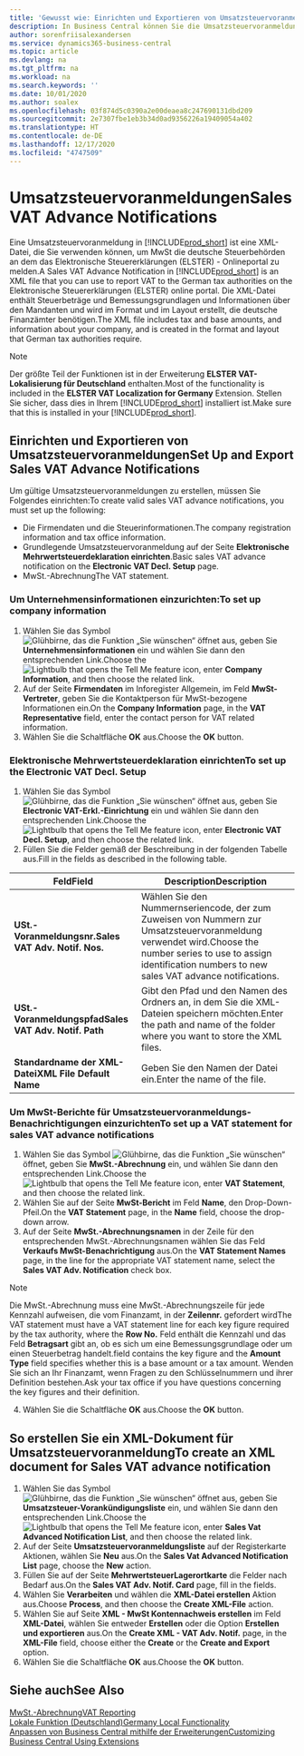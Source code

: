 ```yaml
---
title: 'Gewusst wie: Einrichten und Exportieren von Umsatzsteuervoranmeldungen'
description: In Business Central können Sie die Umsatzsteuervoranmeldungsdatei-Benachrichtigung elektronisch an das Portal übermitteln.
author: sorenfriisalexandersen
ms.service: dynamics365-business-central
ms.topic: article
ms.devlang: na
ms.tgt_pltfrm: na
ms.workload: na
ms.search.keywords: ''
ms.date: 10/01/2020
ms.author: soalex
ms.openlocfilehash: 03f874d5c0390a2e00deaea8c247690131dbd209
ms.sourcegitcommit: 2e7307fbe1eb3b34d0ad9356226a19409054a402
ms.translationtype: HT
ms.contentlocale: de-DE
ms.lasthandoff: 12/17/2020
ms.locfileid: "4747509"
---
```

# <a name="sales-vat-advance-notifications"></a><span data-ttu-id="c2190-103">Umsatzsteuervoranmeldungen</span><span class="sxs-lookup"><span data-stu-id="c2190-103">Sales VAT Advance Notifications</span></span>  
<span data-ttu-id="c2190-104">Eine Umsatzsteuervoranmeldung in [!INCLUDE[prod_short](../../includes/prod_short.md)] ist eine XML-Datei, die Sie verwenden können, um MwSt die deutsche Steuerbehörden an dem das Elektronische Steuererklärungen (ELSTER) - Onlineportal zu melden.</span><span class="sxs-lookup"><span data-stu-id="c2190-104">A Sales VAT Advance Notification in [!INCLUDE[prod_short](../../includes/prod_short.md)] is an XML file that you can use to report VAT to the German tax authorities on the Elektronische Steuererklärungen (ELSTER) online portal.</span></span> <span data-ttu-id="c2190-105">Die XML-Datei enthält Steuerbeträge und Bemessungsgrundlagen und Informationen über den Mandanten und wird im Format und im Layout erstellt, die deutsche Finanzämter benötigen.</span><span class="sxs-lookup"><span data-stu-id="c2190-105">The XML file includes tax and base amounts, and information about your company, and is created in the format and layout that German tax authorities require.</span></span>    

> [!NOTE]
 >  <span data-ttu-id="c2190-106">Der größte Teil der Funktionen ist in der Erweiterung **ELSTER VAT-Lokalisierung für Deutschland** enthalten.</span><span class="sxs-lookup"><span data-stu-id="c2190-106">Most of the functionality is included in the **ELSTER VAT Localization for Germany** Extension.</span></span> <span data-ttu-id="c2190-107">Stellen Sie sicher, dass dies in Ihrem [!INCLUDE[prod_short](../../includes/prod_short.md)] installiert ist.</span><span class="sxs-lookup"><span data-stu-id="c2190-107">Make sure that this is installed in your [!INCLUDE[prod_short](../../includes/prod_short.md)].</span></span>
 
 
## <a name="set-up-and-export-sales-vat-advance-notifications"></a><span data-ttu-id="c2190-108">Einrichten und Exportieren von Umsatzsteuervoranmeldungen</span><span class="sxs-lookup"><span data-stu-id="c2190-108">Set Up and Export Sales VAT Advance Notifications</span></span>
<span data-ttu-id="c2190-109">Um gültige Umsatzsteuervoranmeldungen zu erstellen, müssen Sie Folgendes einrichten:</span><span class="sxs-lookup"><span data-stu-id="c2190-109">To create valid sales VAT advance notifications, you must set up the following:</span></span>  

- <span data-ttu-id="c2190-110">Die Firmendaten und die Steuerinformationen.</span><span class="sxs-lookup"><span data-stu-id="c2190-110">The company registration information and tax office information.</span></span>  
- <span data-ttu-id="c2190-111">Grundlegende Umsatzsteuervoranmeldung auf der Seite **Elektronische Mehrwertsteuerdeklaration einrichten**.</span><span class="sxs-lookup"><span data-stu-id="c2190-111">Basic sales VAT advance notification on the **Electronic VAT Decl. Setup** page.</span></span>
- <span data-ttu-id="c2190-112">MwSt.-Abrechnung</span><span class="sxs-lookup"><span data-stu-id="c2190-112">The VAT statement.</span></span>  

### <a name="to-set-up-company-information"></a><span data-ttu-id="c2190-113">Um Unternehmensinformationen einzurichten:</span><span class="sxs-lookup"><span data-stu-id="c2190-113">To set up company information</span></span>  
1. <span data-ttu-id="c2190-114">Wählen Sie das Symbol ![Glühbirne, das die Funktion „Sie wünschen“ öffnet](../../media/ui-search/search_small.png "Sagen Sie mir, was Sie tun wollen") aus, geben Sie **Unternehmensinformationen** ein und wählen Sie dann den entsprechenden Link.</span><span class="sxs-lookup"><span data-stu-id="c2190-114">Choose the ![Lightbulb that opens the Tell Me feature](../../media/ui-search/search_small.png "Tell me what you want to do") icon, enter **Company Information**, and then choose the related link.</span></span>  
2. <span data-ttu-id="c2190-115">Auf der Seite **Firmendaten** im Inforegister Allgemein, im Feld **MwSt-Vertreter**, geben Sie die Kontaktperson für MwSt-bezogene Informationen ein.</span><span class="sxs-lookup"><span data-stu-id="c2190-115">On the **Company Information** page, in the **VAT Representative** field, enter the contact person for VAT related information.</span></span>  
3. <span data-ttu-id="c2190-116">Wählen Sie die Schaltfläche **OK** aus.</span><span class="sxs-lookup"><span data-stu-id="c2190-116">Choose the **OK** button.</span></span>  

### <a name="to-set-up-the-electronic-vat-decl-setup"></a><span data-ttu-id="c2190-117">Elektronische Mehrwertsteuerdeklaration einrichten</span><span class="sxs-lookup"><span data-stu-id="c2190-117">To set up the Electronic VAT Decl. Setup</span></span>
1. <span data-ttu-id="c2190-118">Wählen Sie das Symbol ![Glühbirne, das die Funktion „Sie wünschen“ öffnet](../../media/ui-search/search_small.png "Sagen Sie mir, was Sie tun wollen") aus, geben Sie **Electronic VAT-Erkl.-Einrichtung** ein und wählen Sie dann den entsprechenden Link.</span><span class="sxs-lookup"><span data-stu-id="c2190-118">Choose the ![Lightbulb that opens the Tell Me feature](../../media/ui-search/search_small.png "Tell me what you want to do") icon, enter **Electronic VAT Decl. Setup**, and then choose the related link.</span></span>
2. <span data-ttu-id="c2190-119">Füllen Sie die Felder gemäß der Beschreibung in der folgenden Tabelle aus.</span><span class="sxs-lookup"><span data-stu-id="c2190-119">Fill in the fields as described in the following table.</span></span>

|<span data-ttu-id="c2190-120">Feld</span><span class="sxs-lookup"><span data-stu-id="c2190-120">Field</span></span>|<span data-ttu-id="c2190-121">Description</span><span class="sxs-lookup"><span data-stu-id="c2190-121">Description</span></span>|
|-----|-----|
|<span data-ttu-id="c2190-122">**USt.-Voranmeldungsnr.**</span><span class="sxs-lookup"><span data-stu-id="c2190-122">**Sales VAT Adv. Notif. Nos.**</span></span>|<span data-ttu-id="c2190-123">Wählen Sie den Nummernseriencode, der zum Zuweisen von Nummern zur Umsatzsteuervoranmeldung verwendet wird.</span><span class="sxs-lookup"><span data-stu-id="c2190-123">Choose the number series to use to assign identification numbers to new sales VAT advance notifications.</span></span>|
|<span data-ttu-id="c2190-124">**USt.-Voranmeldungspfad**</span><span class="sxs-lookup"><span data-stu-id="c2190-124">**Sales VAT Adv. Notif. Path**</span></span>|<span data-ttu-id="c2190-125">Gibt den Pfad und den Namen des Ordners an, in dem Sie die XML-Dateien speichern möchten.</span><span class="sxs-lookup"><span data-stu-id="c2190-125">Enter the path and name of the folder where you want to store the XML files.</span></span>|
|<span data-ttu-id="c2190-126">**Standardname der XML-Datei**</span><span class="sxs-lookup"><span data-stu-id="c2190-126">**XML File Default Name**</span></span>|<span data-ttu-id="c2190-127">Geben Sie den Namen der Datei ein.</span><span class="sxs-lookup"><span data-stu-id="c2190-127">Enter the name of the file.</span></span>|

### <a name="to-set-up-a-vat-statement-for-sales-vat-advance-notifications"></a><span data-ttu-id="c2190-128">Um MwSt-Berichte für Umsatzsteuervoranmeldungs-Benachrichtigungen einzurichten</span><span class="sxs-lookup"><span data-stu-id="c2190-128">To set up a VAT statement for sales VAT advance notifications</span></span>  
1.  <span data-ttu-id="c2190-129">Wählen Sie das Symbol ![Glühbirne, das die Funktion „Sie wünschen“](../../media/ui-search/search_small.png "Sagen Sie mir, was Sie tun wollen") öffnet, geben Sie **MwSt.-Abrechnung** ein, und wählen Sie dann den entsprechenden Link.</span><span class="sxs-lookup"><span data-stu-id="c2190-129">Choose the ![Lightbulb that opens the Tell Me feature](../../media/ui-search/search_small.png "Tell me what you want to do") icon, enter **VAT Statement**, and then choose the related link.</span></span>  
2.  <span data-ttu-id="c2190-130">Wählen Sie auf der Seite **MwSt-Bericht** im Feld **Name**, den Drop-Down-Pfeil.</span><span class="sxs-lookup"><span data-stu-id="c2190-130">On the **VAT Statement** page, in the **Name** field, choose the drop-down arrow.</span></span>  
3.  <span data-ttu-id="c2190-131">Auf der Seite **MwSt.-Abrechnungsnamen** in der Zeile für den entsprechenden MwSt.-Abrechnungsnamen wählen Sie das Feld **Verkaufs MwSt-Benachrichtigung** aus.</span><span class="sxs-lookup"><span data-stu-id="c2190-131">On the **VAT Statement Names** page, in the line for the appropriate VAT statement name, select the **Sales VAT Adv. Notification** check box.</span></span>

> [!NOTE]  
 >  <span data-ttu-id="c2190-132">Die MwSt.-Abrechnung muss eine MwSt.-Abrechnungszeile für jede Kennzahl aufweisen, die vom Finanzamt, in der **Zeilennr.** gefordert wird</span><span class="sxs-lookup"><span data-stu-id="c2190-132">The VAT statement must have a VAT statement line for each key figure required by the tax authority, where the **Row No.**</span></span> <span data-ttu-id="c2190-133">Feld enthält die Kennzahl und das Feld **Betragsart** gibt an, ob es sich um eine Bemessungsgrundlage oder um einen Steuerbetrag handelt.</span><span class="sxs-lookup"><span data-stu-id="c2190-133">field contains the key figure and the **Amount Type** field specifies whether this is a base amount or a tax amount.</span></span> <span data-ttu-id="c2190-134">Wenden Sie sich an Ihr Finanzamt, wenn Fragen zu den Schlüsselnummern und ihrer Definition bestehen.</span><span class="sxs-lookup"><span data-stu-id="c2190-134">Ask your tax office if you have questions concerning the key figures and their definition.</span></span>

4. <span data-ttu-id="c2190-135">Wählen Sie die Schaltfläche **OK** aus.</span><span class="sxs-lookup"><span data-stu-id="c2190-135">Choose the **OK** button.</span></span>  

## <a name="to-create-an-xml-document-for-sales-vat-advance-notification"></a><span data-ttu-id="c2190-136">So erstellen Sie ein XML-Dokument für Umsatzsteuervoranmeldung</span><span class="sxs-lookup"><span data-stu-id="c2190-136">To create an XML document for Sales VAT advance notification</span></span>  
1. <span data-ttu-id="c2190-137">Wählen Sie das Symbol ![Glühbirne, das die Funktion „Sie wünschen“ öffnet](../../media/ui-search/search_small.png "Was möchten Sie tun?") aus, geben Sie **Umsatzsteuer-Vorankündigungsliste** ein, und wählen Sie dann den entsprechenden Link.</span><span class="sxs-lookup"><span data-stu-id="c2190-137">Choose the ![Lightbulb that opens the Tell Me feature](../../media/ui-search/search_small.png "Tell me what you want to do") icon, enter **Sales Vat Advanced Notification List**, and then choose the related link.</span></span>  
2. <span data-ttu-id="c2190-138">Auf der Seite **Umsatzsteuervoranmeldungsliste** auf der Registerkarte Aktionen, wählen Sie **Neu** aus.</span><span class="sxs-lookup"><span data-stu-id="c2190-138">On the **Sales Vat Advanced Notification List** page, choose the **New** action.</span></span>  
3. <span data-ttu-id="c2190-139">Füllen Sie auf der Seite **MehrwertsteuerLagerortkarte** die Felder nach Bedarf aus.</span><span class="sxs-lookup"><span data-stu-id="c2190-139">On the **Sales VAT Adv. Notif. Card** page, fill in the fields.</span></span>
4. <span data-ttu-id="c2190-140">Wählen Sie **Verarbeiten** und wählen die **XML-Datei erstellen** Aktion aus.</span><span class="sxs-lookup"><span data-stu-id="c2190-140">Choose **Process**, and then choose the **Create XML-File** action.</span></span>  
5. <span data-ttu-id="c2190-141">Wählen Sie auf Seite **XML - MwSt Kontennachweis erstellen** im Feld **XML-Datei**, wählen Sie entweder **Erstellen** oder die Option **Erstellen und exportieren** aus.</span><span class="sxs-lookup"><span data-stu-id="c2190-141">On the **Create XML - VAT Adv. Notif.** page, in the **XML-File** field, choose either the **Create** or the **Create and Export** option.</span></span>  
6. <span data-ttu-id="c2190-142">Wählen Sie die Schaltfläche **OK** aus.</span><span class="sxs-lookup"><span data-stu-id="c2190-142">Choose the **OK** button.</span></span>  

## <a name="see-also"></a><span data-ttu-id="c2190-143">Siehe auch</span><span class="sxs-lookup"><span data-stu-id="c2190-143">See Also</span></span>
[<span data-ttu-id="c2190-144">MwSt.-Abrechnung</span><span class="sxs-lookup"><span data-stu-id="c2190-144">VAT Reporting</span></span>](vat-reporting.md)  
[<span data-ttu-id="c2190-145">Lokale Funktion (Deutschland)</span><span class="sxs-lookup"><span data-stu-id="c2190-145">Germany Local Functionality</span></span>](germany-local-functionality.md)  
[<span data-ttu-id="c2190-146">Anpassen von Business Central mithilfe der Erweiterungen</span><span class="sxs-lookup"><span data-stu-id="c2190-146">Customizing Business Central Using Extensions</span></span>](../../ui-extensions.md)  
